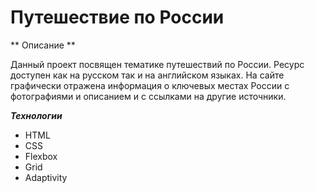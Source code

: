 # Путешествие по России

** Описание **

Данный проект посвящен тематике путешествий по России. Ресурс доступен как на русском так и на английском языках. На сайте графически отражена информация о ключевых местах России с фотографиями и описанием и с ссылками на другие источники.

***Технологии***

* HTML
* CSS
* Flexbox
* Grid
* Adaptivity


